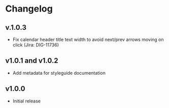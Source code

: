 # Changelog

## v.1.0.3

* Fix calendar header title text width to avoid next/prev arrows moving on click (Jira: DIG-11736)

## v1.0.1 and v1.0.2

* Add metadata for styleguide documentation

## v1.0.0

* Initial release
